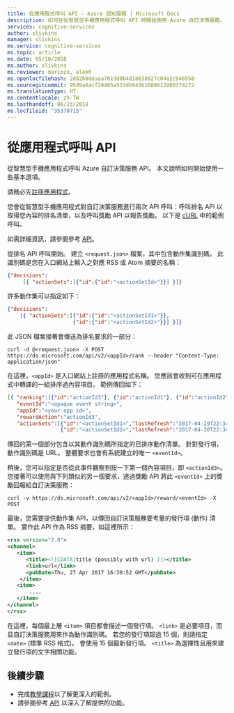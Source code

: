 ```yaml
---
title: 從應用程式呼叫 API - Azure 認知服務 | Microsoft Docs
description: 如何在從智慧型手機應用程式呼叫 API 時開始使用 Azure 自訂決策服務。
services: cognitive-services
author: slivkins
manager: slivkins
ms.service: cognitive-services
ms.topic: article
ms.date: 05/10/2018
ms.author: slivkins
ms.reviewer: marcozo, alekh
ms.openlocfilehash: 2d02b0deaaa701dd0b4818638827c04e2c946558
ms.sourcegitcommit: 95d9a6acf29405a533db943b1688612980374272
ms.translationtype: HT
ms.contentlocale: zh-TW
ms.lasthandoff: 06/23/2018
ms.locfileid: "35370715"
---
```

# <a name="call-api-from-an-app"></a>從應用程式呼叫 API

從智慧型手機應用程式呼叫 Azure 自訂決策服務 API。 本文說明如何開始使用一些基本選項。

請務必先[註冊應用程式](custom-decision-service-get-started-register.md)。

您會從智慧型手機應用程式對自訂決策服務進行兩次 API 呼叫：呼叫排名 API 以取得您內容的排名清單，以及呼叫獎勵 API 以報告獎勵。 以下是 [cURL](https://en.wikipedia.org/wiki/CURL) 中的範例呼叫。

如需詳細資訊，請參閱參考 [API](custom-decision-service-api-reference.md)。

從排名 API 呼叫開始。 建立 `<request.json>` 檔案，其中包含動作集識別碼。 此識別碼是您在入口網站上輸入之對應 RSS 或 Atom 摘要的名稱：

```json
{"decisions":
     [{ "actionSets":[{"id":{"id":"<actionSetId>"}}] }]}
```

許多動作集可以指定如下：

```json
{"decisions":
    [{ "actionSets":[{"id":{"id":"<actionSetId1>"}},
                     {"id":{"id":"<actionSetId2>"}}] }]}
```

此 JSON 檔案接著會傳送為排名要求的一部分：

```shell
curl -d @<request.json> -X POST https://ds.microsoft.com/api/v2/<appId>/rank --header "Content-Type: application/json"
```

在這裡，`<appId>` 是入口網站上註冊的應用程式名稱。 您應該會收到可在應用程式中轉譯的一組排序過內容項目。 範例傳回如下：

```json
[{ "ranking":[{"id":"actionId3"}, {"id":"actionId1"}, {"id":"actionId2"}],
   "eventId":"<opaque event string>",
   "appId":"<your app id>",
   "rewardAction":"actionId3",
   "actionSets":[{"id":"<actionSetId1>","lastRefresh":"2017-04-29T22:34:25.3401438Z"},
                 {"id":"<actionSetId2>","lastRefresh":"2017-04-30T22:34:25.3401438Z"}]}]
```

傳回的第一個部分包含以其動作識別碼所指定的已排序動作清單。 針對發行項，動作識別碼是 URL。 整體要求也會有系統建立的唯一 `<eventId>`。

稍後，您可以指定是否從此事件觀察到按一下第一個內容項目，即 `<actionId3>`。 您接著可以使用與下列類似的另一個要求，透過獎勵 API 將此 `<eventId>` 上的獎勵回報給自訂決策服務：

```shell
curl -v https://ds.microsoft.com/api/v2/<appId>/reward/<eventId> -X POST
```

最後，您需要提供動作集 API，以傳回自訂決策服務要考量的發行項 (動作) 清單。 實作此 API 作為 RSS 摘要，如這裡所示：

```xml
<rss version="2.0">
<channel>
   <item>
      <title><![CDATA[title (possibly with url) ]]></title>
      <link>url</link>
      <pubDate>Thu, 27 Apr 2017 16:30:52 GMT</pubDate>
    </item>
   <item>
       ....
   </item>
</channel>
</rss>
```

在這裡，每個最上層 `<item>` 項目都會描述一個發行項。 `<link>` 是必要項目，而且自訂決策服務用來作為動作識別碼。 若您的發行項超過 15 個，則請指定 `<date>` (標準 RSS 格式)。 會使用 15 個最新發行項。 `<title>` 為選擇性且用來建立發行項的文字相關功能。

## <a name="next-steps"></a>後續步驟

* 完成[教學課程](custom-decision-service-tutorial-news.md)以了解更深入的範例。
* 請參閱參考 [API](custom-decision-service-api-reference.md) 以深入了解提供的功能。